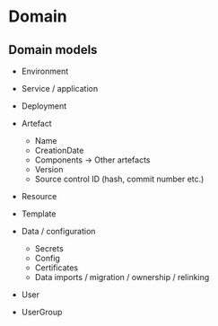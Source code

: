 # Domain

## Domain models

* Environment
* Service / application
* Deployment
* Artefact
  * Name
  * CreationDate
  * Components -> Other artefacts
  * Version
  * Source control ID (hash, commit number etc.)

* Resource
* Template
* Data / configuration
  * Secrets
  * Config
  * Certificates
  * Data imports / migration / ownership / relinking

* User
* UserGroup